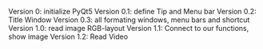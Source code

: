 Version 0: initialize PyQt5
Version 0.1: define Tip and Menu bar
Version 0.2: Title Window
Version 0.3: all formating windows, menu bars and shortcut
Version 1.0: read image RGB-layout 
Version 1.1: Connect to our functions, show image 
Version 1.2: Read Video
